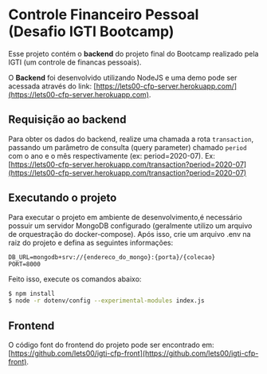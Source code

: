 # Controle Financeiro Pessoal (Desafio IGTI Bootcamp)

Esse projeto contém o **backend** do projeto final do Bootcamp realizado pela IGTI (um controle de financas pessoais).

O **Backend** foi desenvolvido utilizando NodeJS e uma demo pode ser acessada através do link: [https://lets00-cfp-server.herokuapp.com/](https://lets00-cfp-server.herokuapp.com).

## Requisição ao backend

Para obter os dados do backend, realize uma chamada a rota `transaction`, passando um parâmetro de consulta (query parameter) chamado `period` com o ano e o mês respectivamente (ex: period=2020-07). Ex: [https://lets00-cfp-server.herokuapp.com/transaction?period=2020-07](https://lets00-cfp-server.herokuapp.com/transaction?period=2020-07)

## Executando o projeto

Para executar o projeto em ambiente de desenvolvimento,é necessário possuir um servidor MongoDB configurado (geralmente utilizo um arquivo de orquestração do docker-compose). Após isso, crie um arquivo .env na raiz do projeto e defina as seguintes informações:

```
DB_URL=mongodb+srv://{endereco_do_mongo}:{porta}/{colecao}
PORT=8000
```

Feito isso, execute os comandos abaixo:

```sh
$ npm install
$ node -r dotenv/config --experimental-modules index.js
```

## Frontend

O código font do frontend do projeto pode ser encontrado em: [https://github.com/lets00/igti-cfp-front](https://github.com/lets00/igti-cfp-front).